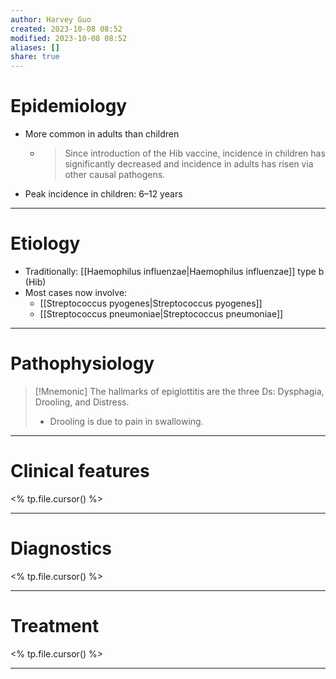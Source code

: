 ```yaml
---
author: Harvey Guo
created: 2023-10-08 08:52
modified: 2023-10-08 08:52
aliases: []
share: true
---
```

# Epidemiology
- More common in adults than children
	- > Since introduction of the Hib vaccine, incidence in children has significantly decreased and incidence in adults has risen via other causal pathogens.
- Peak incidence in children: 6–12 years

---
# Etiology
- Traditionally: [[Haemophilus influenzae|Haemophilus influenzae]] type b (Hib)
- Most cases now involve:
	- [[Streptococcus pyogenes|Streptococcus pyogenes]]
	- [[Streptococcus pneumoniae|Streptococcus pneumoniae]]

---
# Pathophysiology
>[!Mnemonic] 
>The hallmarks of epiglottitis are the three Ds: Dysphagia, Drooling, and Distress.
>- Drooling is due to pain in swallowing.


---
# Clinical features
<% tp.file.cursor() %>

---
# Diagnostics
<% tp.file.cursor() %>

---
# Treatment
<% tp.file.cursor() %>

---
